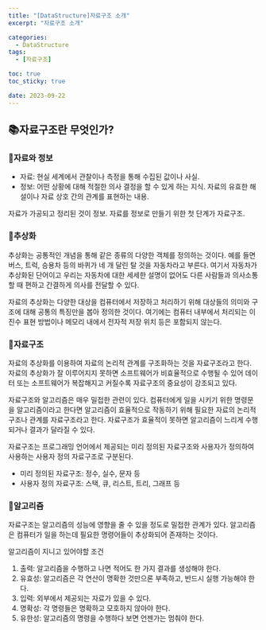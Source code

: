 ```yaml
---
title: "[DataStructure]자료구조 소개"
excerpt: "자료구조 소개"

categories:
  - DataStructure
tags:
  - [자료구조]

toc: true
toc_sticky: true

date: 2023-09-22
---
```


## 📚자료구조란 무엇인가?
### 📄자료와 정보
* 자료: 현실 세계에서 관찰이나 측정을 통해 수집된 값이나 사실.
* 정보: 어떤 상황에 대해 적절한 의사 결정을 할 수 있게 하는 지식. 자료의 유효한 해설이나 자료 상호 간의 관계를 표현하는 내용.

자료가 가공되고 정리된 것이 정보. 자료를 정보로 만들기 위한 첫 단계가 자료구조.

### 📄추상화
추상화는 공통적인 개념을 통해 같은 종류의 다양한 객체를 정의하는 것이다. 예를 들면 버스, 트럭, 승용차 등의 바퀴가 네 개 달린 탈 것을 자동차라고 부른다. 여기서 자동차가 추상화된 단어이고 우리는 자동차에 대한 세세한 설명이 없어도 다른 사람들과 의사소통할 때 편하고 간결하게 의사를 전달할 수 있다.

자료의 추상화는 다양한 대상을 컴퓨터에서 저장하고 처리하기 위해 대상들의 의미와 구조에 대해 공통의 특징만을 봅아 정의한 것이다. 여기에는 컴퓨터 내부에서 처리되는 이진수 표현 방법이나 메모리 내에서 전자적 저장 위치 등은 포함되지 않는다.

### 📄자료구조
자료의 추상화를 이용하여 자료의 논리적 관계를 구조화하는 것을 자료구조라고 한다. 자료의 추상화가 잘 이루어지지 못하면 소프트웨어가 비효율적으로 수행될 수 있어 데이터 또는 소프트웨어가 복잡해지고 커질수록 자료구조의 중요성이 강조되고 있다.

자료구조와 알고리즘은 매우 밀접한 관련이 있다. 컴퓨터에게 일을 시키기 위한 명령문을 알고리즘이라고 한다면 알고리즘이 효율적으로 작동하기 위해 필요한 자료의 논리적 구조나 관계를 자료구조라고 한다. 자료구조가 효율적이 못하면 알고리즘이 느리게 수행되거나 결과가 달라질 수 있다.

자료구조는 프로그래밍 언어에서 제공되는 미리 정의된 자료구조와 사용자가 정의하여 사용하는 사용자 정의 자료구조로 구분된다.

* 미리 정의된 자료구조: 정수, 실수, 문자 등
* 사용자 정의 자료구조: 스택, 큐, 리스트, 트리, 그래프 등

### 📄알고리즘
자료구조는 알고리즘의 성능에 영향을 줄 수 있을 정도로 밀접한 관계가 있다. 알고리즘은 컴퓨터가 일을 하는데 필요한 명령어들이 추상화되어 존재하는 것이다.

알고리즘이 지니고 있어야할 조건

1. 출력: 알고리즘을 수행하고 나면 적어도 한 가지 결과를 생성해야 한다.
2. 유효성: 알고리즘은 각 연산이 명확한 것만으론 부족하고, 반드시 실행 가능해야 한다.
3. 입력: 외부에서 제공되는 자료가 있을 수 있다.
4. 명확성: 각 명령들은 명확하고 모호하지 않아야 한다.
5. 유한성: 알고리즘의 명령을 수행하다 보면 언젠가는 멈춰야 한다.

<br><br>